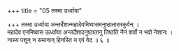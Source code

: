 +++
title = "05 तस्मा उर्ध्वाया"

+++
तस्मा उर्ध्वाया अन्तर्देशान्महादेवमिष्वासमनुष्ठातारमकुर्वन् ।  
महादेव एनमिष्वास ऊर्ध्वाया अन्तर्देशादनुष्ठातानु तिष्ठति नैनं शर्वो न भवो नेशानः ।  
नास्य पशून् न समानान् हिनस्ति य एवं वेद ॥ ६ ॥